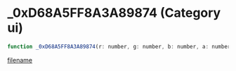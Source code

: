 # _0xD68A5FF8A3A89874 (Category ui)

```js
function _0xD68A5FF8A3A89874(r: number, g: number, b: number, a: number): void
```

[filename](_0xD68A5FF8A3A89874_m.md ':include')